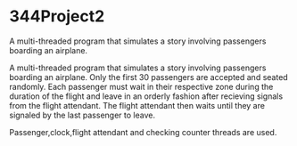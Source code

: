 # 344Project2
A multi-threaded program that simulates a story involving passengers boarding an airplane.

A multi-threaded program that simulates a story involving passengers boarding an airplane. Only the first 30 passengers are accepted and seated randomly.
Each passenger must wait in their respective zone during the duration of the flight and leave in an orderly fashion after recieving signals from the flight attendant.
The flight attendant then waits until they are signaled by the last passenger to leave.

Passenger,clock,flight attendant and checking counter threads are used.
